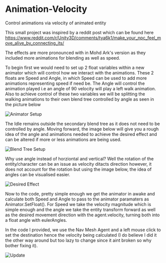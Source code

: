 # Animation-Velocity
Control animations via velocity of animated entity

This small project was inspired by a reddit post which can be found here
https://www.reddit.com/r/Unity3D/comments/tya6k1/make_your_npc_feel_move_alive_by_connecting_its/

The effects are more pronounced with in Mohd Ark's version as they included more animations for blending as well as speed.

To begin first we would need to set up 2 float variables within a new animator which will control how we interact with the animations. These 2 floats are Speed and Angle, in which Speed can be used to add more animations representing speed if need be. The Angle will control the animation played i.e an angle of 90 velocity will play a left walk animation. Also to achieve control of these two variables we will be splitting the walking animations to their own blend tree controlled by angle as seen in the picture below

![Animator Setup](https://user-images.githubusercontent.com/94978222/166681163-7c263213-e72b-45ec-9d62-71fdaa0e9f68.png)

The Idle remains outside the secondary blend tree as it does not need to be controlled by angle. Moving forward, the image below will give you a rough idea of the angle and animations needed to achieve the desired effect and can be altered if more or less animations are being used.

![Blend Tree Setup](https://user-images.githubusercontent.com/94978222/166681112-a55d72c8-de19-4e5e-9c40-3e9c0c9c0659.png)

Why use angle instead of horziontal and vertical? Well the rotation of the entity/character can be an issue as velocity ditacts direction however, it does not account for the rotation but using the image below, the idea of angles can be visualised easier.

![Desired Effect](https://user-images.githubusercontent.com/94978222/166681171-355c0503-a424-4f86-9c7c-8f1926222f69.png)

Now to the code, pretty simple enough we get the animator in awake and calculate both Speed and Angle to pass to the animator paramaters as Animator.SetFloat(). For Speed we take the velocity magnitude which is simple enough and the angle we take the entity transform forward as well as the desired movement direction with the agent.velocity, turning both into a float angle with eulerAngles. 

In the code I provided, we use the Nav Mesh Agent and a left mouse click to set the destination hence the velocity being calculated (I do believe I did it the other way around but too lazy to change since it aint broken so why bother fixing it).

![Update](https://user-images.githubusercontent.com/94978222/166681179-b98fa5dd-7693-497c-82f9-aa1106abe082.png)
